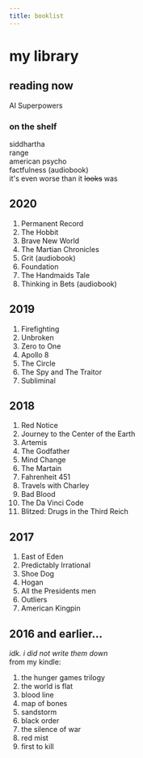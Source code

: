 ```yaml
---
title: booklist
---
```


# my library


## reading now
AI Superpowers  


### on the shelf
siddhartha  
range  
american psycho  
factfulness (audiobook)  
it's even worse than it ~~looks~~ was  


## 2020
1. Permanent Record
1. The Hobbit
1. Brave New World
1. The Martian Chronicles
1. Grit (audiobook)
1. Foundation
1. The Handmaids Tale
1. Thinking in Bets (audiobook)


## 2019
1. Firefighting
1. Unbroken
1. Zero to One
1. Apollo 8
1. The Circle
1. The Spy and The Traitor
1. Subliminal


## 2018
1. Red Notice
1. Journey to the Center of the Earth
1. Artemis
1. The Godfather
1. Mind Change
1. The Martain
1. Fahrenheit 451
1. Travels with Charley
1. Bad Blood
1. The Da Vinci Code
1. Blitzed: Drugs in the Third Reich


## 2017
1. East of Eden
1. Predictably Irrational
1. Shoe Dog
1. Hogan
1. All the Presidents men
1. Outliers
1. American Kingpin


## 2016 and earlier...  
*idk. i did not write them down*  
from my kindle:  
1. the hunger games trilogy
1. the world is flat
1. blood line
1. map of bones
1. sandstorm
1. black order
1. the silence of war
1. red mist
1. first to kill
